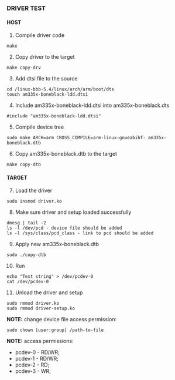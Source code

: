 ### DRIVER TEST

#### HOST

1. Compile driver code
```
make
```

2. Copy driver to the target
```
make copy-drv
```

3. Add dtsi file to the source
```
cd /linux-bbb-5.4/linux/arch/arm/boot/dts
touch am335x-boneblack-ldd.dtsi
```

4. Include am335x-boneblack-ldd.dtsi into am335x-boneblack.dts
```
#include "am335x-boneblack-ldd.dtsi"
```

5. Compile device tree
```
sudo make ARCH=arm CROSS_COMPILE=arm-linux-gnueabihf- am335x-boneblack.dtb
```

6. Copy am335x-boneblack.dtb to the target
```
make copy-dtb
```

#### TARGET

7. Load the driver
```
sudo insmod driver.ko
```

8. Make sure driver and setup loaded successfully
```
dmesg | tail -2
ls -l /dev/pcd - device file should be added
ls -l /sys/class/pcd_class - link to pcd should be added
```

9. Apply new am335x-boneblack.dtb
```
sudo ./copy-dtb
```

10. Run
```
echo "Test string" > /dev/pcdev-0
cat /dev/pcdev-0
```

11. Unload the driver and setup
```
sudo rmmod driver.ko
sudo rmmod driver-setup.ko
```

**NOTE:** change device file access permission:
```
sudo chown [user:group] /path-to-file
```

**NOTE:** access permissions:
- pcdev-0 - RD/WR;
- pcdev-1 - RD/WR;
- pcdev-2 - RD;
- pcdev-3 - WR;

